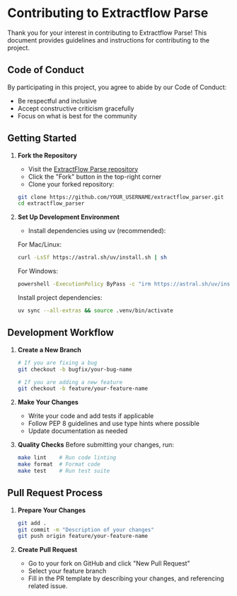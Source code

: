 # Contributing to Extractflow Parse

Thank you for your interest in contributing to Extractflow Parse! This document provides guidelines and instructions for contributing to the project.

## Code of Conduct

By participating in this project, you agree to abide by our Code of Conduct:

- Be respectful and inclusive
- Accept constructive criticism gracefully
- Focus on what is best for the community

## Getting Started

1. **Fork the Repository**
   - Visit the [ExtractFlow Parse repository](https://github.com/simplifyX-ai/extractflow_parser)
   - Click the "Fork" button in the top-right corner
   - Clone your forked repository:
   ```bash
   git clone https://github.com/YOUR_USERNAME/extractflow_parser.git
   cd extractflow_parser
   ```

2. **Set Up Development Environment**
   - Install dependencies using uv (recommended):

   For Mac/Linux:
   ```bash
   curl -LsSf https://astral.sh/uv/install.sh | sh
   ```

   For Windows:
   ```bash
   powershell -ExecutionPolicy ByPass -c "irm https://astral.sh/uv/install.ps1 | iex"
   ```

   Install project dependencies:
   ```bash
   uv sync --all-extras && source .venv/bin/activate
   ```

## Development Workflow

1. **Create a New Branch**
   ```bash
   # If you are fixing a bug
   git checkout -b bugfix/your-bug-name

   # If you are adding a new feature
   git checkout -b feature/your-feature-name
   ```

2. **Make Your Changes**
   - Write your code and add tests if applicable
   - Follow PEP 8 guidelines and use type hints where possible
   - Update documentation as needed

3. **Quality Checks**
   Before submitting your changes, run:
   ```bash
   make lint    # Run code linting
   make format  # Format code
   make test    # Run test suite
   ```

## Pull Request Process

1. **Prepare Your Changes**
   ```bash
   git add .
   git commit -m "Description of your changes"
   git push origin feature/your-feature-name
   ```

2. **Create Pull Request**
   - Go to your fork on GitHub and click "New Pull Request"
   - Select your feature branch
   - Fill in the PR template by describing your changes, and referencing related issue.